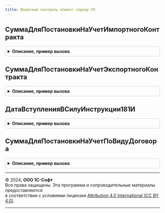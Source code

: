 ```yaml
---
title: Валютный контроль клиент сервер УХ
---
```



## СуммаДляПостановкиНаУчетИмпортногоКонтракта
<details style="margin: 1em 0; padding: 0.5em; border: 1px solid #ccc; border-radius: 6px;">

<summary style="font-weight: bold; cursor: pointer;">Описание, пример вызова</summary>

```bsl

// Функция возвращает сумму импортного контракта, по превышении которой требуется постановка его на учет
// согласно инструкции 181-И.
//
// Параметры:
//  Дата - 	Дата - Дата, на которую необходимо определение суммы.
//
// Возвращаемое значение:
//  Число - Величина рублевого эквивалента суммы контракта.
//
Функция СуммаДляПостановкиНаУчетИмпортногоКонтракта(Дата = Неопределено) Экспорт
```

Пример вызова
```bsl
Результат = ВалютныйКонтрольКлиентСерверУХ.СуммаДляПостановкиНаУчетИмпортногоКонтракта(Дата);
```
</details>

## СуммаДляПостановкиНаУчетЭкспортногоКонтракта
<details style="margin: 1em 0; padding: 0.5em; border: 1px solid #ccc; border-radius: 6px;">

<summary style="font-weight: bold; cursor: pointer;">Описание, пример вызова</summary>

```bsl

// Функция возвращает сумму экспортного контракта, по превышении которой требуется постановка его на учет
// согласно инструкции 181-И
//
// Параметры:
//  Дата - 	Дата - Дата, на которую необходимо определение суммы.
//
// Возвращаемое значение:
//  Число - Величина рублевого эквивалента суммы контракта.
//
Функция СуммаДляПостановкиНаУчет Экспорт
```

Пример вызова
```bsl
Результат = ВалютныйКонтрольКлиентСерверУХ.СуммаДляПостановкиНаУчетЭкспортногоКонтракта(Дата);
```
</details>

## ДатаВступленияВСилуИнструкции181И
<details style="margin: 1em 0; padding: 0.5em; border: 1px solid #ccc; border-radius: 6px;">

<summary style="font-weight: bold; cursor: pointer;">Описание, пример вызова</summary>

```bsl

Функция ДатаВступленияВСилуИнструкции181И() Экспорт
```

Пример вызова
```bsl
Результат = ВалютныйКонтрольКлиентСерверУХ.ДатаВступленияВСилуИнструкции181И() 
```
</details>

## СуммаДляПостановкиНаУчетПоВидуДоговора
<details style="margin: 1em 0; padding: 0.5em; border: 1px solid #ccc; border-radius: 6px;">

<summary style="font-weight: bold; cursor: pointer;">Описание, пример вызова</summary>

```bsl

Функция СуммаДляПостановкиНаУчетПоВидуДоговора(ВидДоговораУХ, Дата = Неопределено) Экспорт
```

Пример вызова
```bsl
Результат = ВалютныйКонтрольКлиентСерверУХ.СуммаДляПостановкиНаУчетПоВидуДоговора(ВидДоговораУХ, Дата);
```
</details>

---

© 2024, **ООО 1С-Софт**  
Все права защищены. Эта программа и сопроводительные материалы предоставляются  
в соответствии с условиями лицензии [Attribution 4.0 International (CC BY 4.0)](https://creativecommons.org/licenses/by/4.0/legalcode).

---
